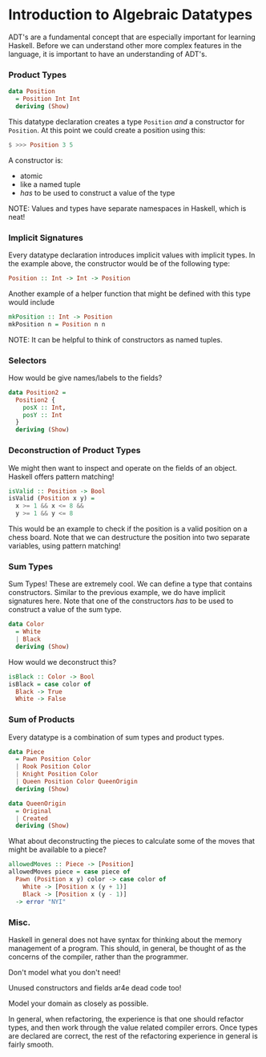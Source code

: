 # Introduction to Algebraic Datatypes

ADT's are a fundamental concept that are especially important for learning
Haskell. Before we can understand other more complex features in the language,
it is important to have an understanding of ADT's.

### Product Types

```hs
data Position
  = Position Int Int
  deriving (Show)
```

This datatype declaration creates a type `Position` *and* a constructor
for `Position`. At this point we could create a position using this:

```hs
$ >>> Position 3 5
```

A constructor is:
*  atomic
*  like a named tuple
*  *has* to be used to construct a value of the type

NOTE: Values and types have separate namespaces in Haskell, which is neat!

### Implicit Signatures

Every datatype declaration introduces implicit values with implicit types.
In the example above, the constructor would be of the following type:

```hs
Position :: Int -> Int -> Position
```

Another example of a helper function that might be defined with this type
would include

```hs
mkPosition :: Int -> Position
mkPosition n = Position n n
```

NOTE: It can be helpful to think of constructors as named tuples.

### Selectors

How would be give names/labels to the fields?

```hs
data Position2 =
  Position2 {
    posX :: Int,
    posY :: Int
  }
  deriving (Show)
```

### Deconstruction of Product Types

We might then want to inspect and operate on the fields of an object.
Haskell offers pattern matching!

```hs
isValid :: Position -> Bool
isValid (Position x y) =
  x >= 1 && x <= 8 &&
  y >= 1 && y <= 8
```

This would be an example to check if the position is a valid position on a
chess board. Note that we can destructure the position into two separate
variables, using pattern matching!

### Sum Types

Sum Types! These are extremely cool. We can define a type that contains
constructors. Similar to the previous example, we do have implicit signatures
here. Note that one of the constructors _has_ to be used to construct a
value of the sum type.

```hs
data Color
  = White
  | Black
  deriving (Show)
```

How would we deconstruct this?

```hs
isBlack :: Color -> Bool
isBlack = case color of
  Black -> True
  White -> False
```

### Sum of Products

Every datatype is a combination of sum types and product types.

```hs
data Piece
  = Pawn Position Color
  | Rook Position Color
  | Knight Position Color
  | Queen Position Color QueenOrigin
  deriving (Show)

data QueenOrigin
  = Original
  | Created
  deriving (Show)
```

What about deconstructing the pieces to calculate some of the moves that might
be available to a piece?

```hs
allowedMoves :: Piece -> [Position]
allowedMoves piece = case piece of
  Pawn (Position x y) color -> case color of
    White -> [Position x (y + 1)]
    Black -> [Position x (y - 1)]
  -> error "NYI"
```

### Misc.

Haskell in general does not have syntax for thinking about the memory
management of a program. This should, in general, be thought of as the
concerns of the compiler, rather than the programmer.

Don't model what you don't need!

Unused constructors and fields ar4e dead code too!

Model your domain as closely as possible.

In general, when refactoring, the experience is that one should refactor types,
and then work through the value related compiler errors. Once types are
declared are correct, the rest of the refactoring experience in general is
fairly smooth.

